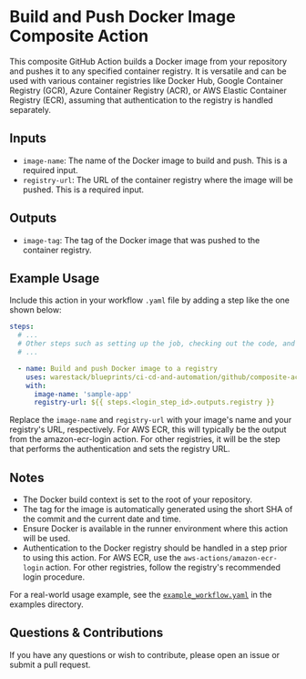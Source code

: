 # Build and Push Docker Image Composite Action

This composite GitHub Action builds a Docker image from your repository and pushes it to any specified container
registry. It is versatile and can be used with various container registries like Docker Hub, Google Container Registry
(GCR), Azure Container Registry (ACR), or AWS Elastic Container Registry (ECR), assuming that authentication to the
registry is handled separately.

## Inputs

- `image-name`: The name of the Docker image to build and push. This is a required input.
- `registry-url`: The URL of the container registry where the image will be pushed. This is a required input.

## Outputs

- `image-tag`: The tag of the Docker image that was pushed to the container registry.

## Example Usage

Include this action in your workflow `.yaml` file by adding a step like the one shown below:

```yaml
steps:
  # ...
  # Other steps such as setting up the job, checking out the code, and logging into the registry
  # ...

  - name: Build and push Docker image to a registry
    uses: warestack/blueprints/ci-cd-and-automation/github/composite-actions/action.yaml@main
    with:
      image-name: 'sample-app'
      registry-url: ${{ steps.<login_step_id>.outputs.registry }}
```

Replace the `image-name` and `registry-url` with your image's name and your registry's URL, respectively. For AWS ECR,
this will typically be the output from the amazon-ecr-login action. For other registries, it will be the step that
performs the authentication and sets the registry URL.

## Notes

- The Docker build context is set to the root of your repository.
- The tag for the image is automatically generated using the short SHA of the commit and the current date and time.
- Ensure Docker is available in the runner environment where this action will be used.
- Authentication to the Docker registry should be handled in a step prior to using this action. For AWS ECR, use the
  `aws-actions/amazon-ecr-login` action. For other registries, follow the registry's recommended login procedure.

For a real-world usage example, see the [`example_workflow.yaml`](examples/example_workflow.yaml) in the examples
directory.

## Questions & Contributions

If you have any questions or wish to contribute, please open an issue or submit a pull request.
